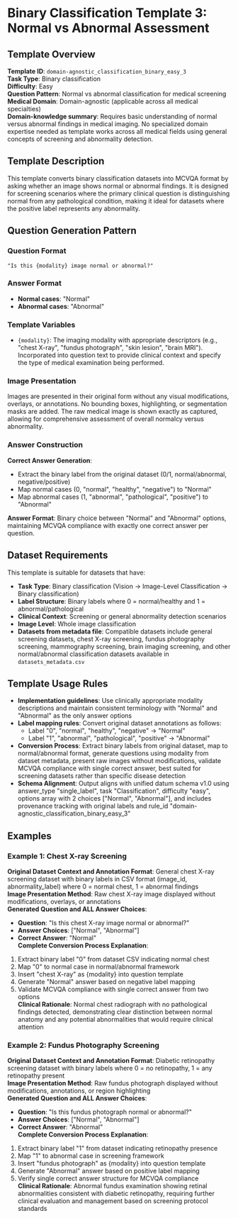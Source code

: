 # Binary Classification Template 3: Normal vs Abnormal Assessment

## Template Overview

**Template ID**: `domain-agnostic_classification_binary_easy_3`  
**Task Type**: Binary classification  
**Difficulty**: Easy  
**Question Pattern**: Normal vs abnormal classification for medical screening  
**Medical Domain**: Domain-agnostic (applicable across all medical specialties)  
**Domain-knowledge summary**: Requires basic understanding of normal versus abnormal findings in medical imaging. No specialized domain expertise needed as template works across all medical fields using general concepts of screening and abnormality detection.  

## Template Description

This template converts binary classification datasets into MCVQA format by asking whether an image shows normal or abnormal findings. It is designed for screening scenarios where the primary clinical question is distinguishing normal from any pathological condition, making it ideal for datasets where the positive label represents any abnormality.

## Question Generation Pattern

### Question Format
```
"Is this {modality} image normal or abnormal?"
```

### Answer Format
- **Normal cases**: "Normal"
- **Abnormal cases**: "Abnormal"

### Template Variables
- `{modality}`: The imaging modality with appropriate descriptors (e.g., "chest X-ray", "fundus photograph", "skin lesion", "brain MRI"). Incorporated into question text to provide clinical context and specify the type of medical examination being performed.

### Image Presentation
Images are presented in their original form without any visual modifications, overlays, or annotations. No bounding boxes, highlighting, or segmentation masks are added. The raw medical image is shown exactly as captured, allowing for comprehensive assessment of overall normalcy versus abnormality.

### Answer Construction
**Correct Answer Generation**:
- Extract the binary label from the original dataset (0/1, normal/abnormal, negative/positive)
- Map normal cases (0, "normal", "healthy", "negative") to "Normal"
- Map abnormal cases (1, "abnormal", "pathological", "positive") to "Abnormal"

**Answer Format**: Binary choice between "Normal" and "Abnormal" options, maintaining MCVQA compliance with exactly one correct answer per question.


## Dataset Requirements

This template is suitable for datasets that have:
- **Task Type**: Binary classification (Vision → Image-Level Classification → Binary classification)
- **Label Structure**: Binary labels where 0 = normal/healthy and 1 = abnormal/pathological
- **Clinical Context**: Screening or general abnormality detection scenarios
- **Image Level**: Whole image classification
- **Datasets from metadata file**: Compatible datasets include general screening datasets, chest X-ray screening, fundus photography screening, mammography screening, brain imaging screening, and other normal/abnormal classification datasets available in `datasets_metadata.csv`

## Template Usage Rules

- **Implementation guidelines**: Use clinically appropriate modality descriptions and maintain consistent terminology with "Normal" and "Abnormal" as the only answer options
- **Label mapping rules**: Convert original dataset annotations as follows:
  - Label "0", "normal", "healthy", "negative" → "Normal"
  - Label "1", "abnormal", "pathological", "positive" → "Abnormal"
- **Conversion Process**: Extract binary labels from original dataset, map to normal/abnormal format, generate questions using modality from dataset metadata, present raw images without modifications, validate MCVQA compliance with single correct answer, best suited for screening datasets rather than specific disease detection
- **Schema Alignment**: Output aligns with unified datum schema v1.0 using answer_type "single_label", task "Classification", difficulty "easy", options array with 2 choices ["Normal", "Abnormal"], and includes provenance tracking with original labels and rule_id "domain-agnostic_classification_binary_easy_3"

## Examples

### Example 1: Chest X-ray Screening
**Original Dataset Context and Annotation Format**: General chest X-ray screening dataset with binary labels in CSV format (image_id, abnormality_label) where 0 = normal chest, 1 = abnormal findings  
**Image Presentation Method**: Raw chest X-ray image displayed without modifications, overlays, or annotations  
**Generated Question and ALL Answer Choices**: 
- **Question**: "Is this chest X-ray image normal or abnormal?"
- **Answer Choices**: ["Normal", "Abnormal"]
- **Correct Answer**: "Normal"  
**Complete Conversion Process Explanation**: 
1. Extract binary label "0" from dataset CSV indicating normal chest
2. Map "0" to normal case in normal/abnormal framework
3. Insert "chest X-ray" as {modality} into question template
4. Generate "Normal" answer based on negative label mapping
5. Validate MCVQA compliance with single correct answer from two options  
**Clinical Rationale**: Normal chest radiograph with no pathological findings detected, demonstrating clear distinction between normal anatomy and any potential abnormalities that would require clinical attention

### Example 2: Fundus Photography Screening  
**Original Dataset Context and Annotation Format**: Diabetic retinopathy screening dataset with binary labels where 0 = no retinopathy, 1 = any retinopathy present  
**Image Presentation Method**: Raw fundus photograph displayed without modifications, annotations, or region highlighting  
**Generated Question and ALL Answer Choices**:
- **Question**: "Is this fundus photograph normal or abnormal?"
- **Answer Choices**: ["Normal", "Abnormal"] 
- **Correct Answer**: "Abnormal"  
**Complete Conversion Process Explanation**:
1. Extract binary label "1" from dataset indicating retinopathy presence
2. Map "1" to abnormal case in screening framework
3. Insert "fundus photograph" as {modality} into question template
4. Generate "Abnormal" answer based on positive label mapping
5. Verify single correct answer structure for MCVQA compliance  
**Clinical Rationale**: Abnormal fundus examination showing retinal abnormalities consistent with diabetic retinopathy, requiring further clinical evaluation and management based on screening protocol standards
